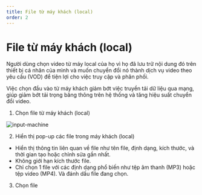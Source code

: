 ```yaml
---
title: File từ máy khách (local)
order: 2
---
```


# File từ máy khách (local)

Người dùng chọn video từ máy local của họ vì họ đã lưu trữ nội dung đó trên thiết bị cá nhân của mình và muốn chuyển đổi nó thành dịch vụ video theo yêu cầu (VOD) để tiện lợi cho việc truy cập và phân phối.

Việc chọn đầu vào từ máy khách giảm bớt việc truyền tải dữ liệu qua mạng, giúp giảm bớt tải trọng băng thông trên hệ thống và tăng hiệu suất chuyển đổi video.

1. Chọn file từ máy khách (local)

![input-machine](/images/media-vod/job-management/input-machine.png)

2. Hiển thị pop-up các file trong máy khách (local)
 - Hiển thị thông tin liên quan về file như tên file, định dạng, kích thước, và thời gian tạo hoặc chỉnh sửa gần nhất.
 - Không giới hạn kích thước file.
 - Chỉ chọn 1 file với các định dạng phổ biến như tệp âm thanh (MP3) hoặc tệp video (MP4). Và đánh dấu file đang chọn.
3. Chọn file